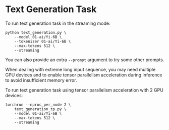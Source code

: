 # Text Generation Task

To run text generation task in the streaming mode:

```shell
python text_generation.py \
    --model 01-ai/Yi-6B \
    --tokenizer 01-ai/Yi-6B \
    --max-tokens 512 \
    --streaming
```

You can also provide an extra `--prompt` argument to try some other prompts.

When dealing with extreme long input sequence, you may need multiple GPU devices and to enable tensor parallelism acceleration during inference to avoid insufficient memory error.

To run text generation task using tensor parallelism acceleration with 2 GPU devices:

```shell
torchrun --nproc_per_node 2 \
    text_generation_tp.py \
    --model 01-ai/Yi-6B \
    --max-tokens 512 \
    --streaming
```
